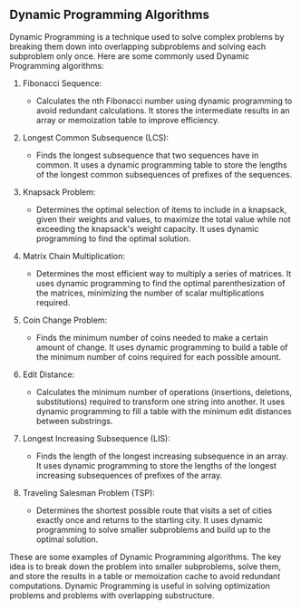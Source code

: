 ## Dynamic Programming Algorithms

Dynamic Programming is a technique used to solve complex problems by breaking them down into overlapping subproblems and solving each subproblem only once. Here are some commonly used Dynamic Programming algorithms:

1. Fibonacci Sequence:

   - Calculates the nth Fibonacci number using dynamic programming to avoid redundant calculations. It stores the intermediate results in an array or memoization table to improve efficiency.

2. Longest Common Subsequence (LCS):

   - Finds the longest subsequence that two sequences have in common. It uses a dynamic programming table to store the lengths of the longest common subsequences of prefixes of the sequences.

3. Knapsack Problem:

   - Determines the optimal selection of items to include in a knapsack, given their weights and values, to maximize the total value while not exceeding the knapsack's weight capacity. It uses dynamic programming to find the optimal solution.

4. Matrix Chain Multiplication:

   - Determines the most efficient way to multiply a series of matrices. It uses dynamic programming to find the optimal parenthesization of the matrices, minimizing the number of scalar multiplications required.

5. Coin Change Problem:

   - Finds the minimum number of coins needed to make a certain amount of change. It uses dynamic programming to build a table of the minimum number of coins required for each possible amount.

6. Edit Distance:

   - Calculates the minimum number of operations (insertions, deletions, substitutions) required to transform one string into another. It uses dynamic programming to fill a table with the minimum edit distances between substrings.

7. Longest Increasing Subsequence (LIS):

   - Finds the length of the longest increasing subsequence in an array. It uses dynamic programming to store the lengths of the longest increasing subsequences of prefixes of the array.

8. Traveling Salesman Problem (TSP):
   - Determines the shortest possible route that visits a set of cities exactly once and returns to the starting city. It uses dynamic programming to solve smaller subproblems and build up to the optimal solution.

These are some examples of Dynamic Programming algorithms. The key idea is to break down the problem into smaller subproblems, solve them, and store the results in a table or memoization cache to avoid redundant computations. Dynamic Programming is useful in solving optimization problems and problems with overlapping substructure.
